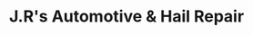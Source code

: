 ---
title: "J.R's Automotive & Hail Repair"
url: /denton/j-rs-automotive-und-hail-repair/
shop: Autowerkstatt
---